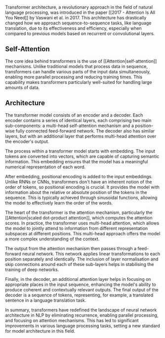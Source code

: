 Transformer architecture, a revolutionary approach in the field of natural language processing, was introduced in the paper [[2017 - Attention Is All You Need]] by Vaswani et al. in 2017. This architecture has drastically changed how we approach sequence-to-sequence tasks, like language translation, due to its effectiveness and efficiency, especially when compared to previous models based on recurrent or convolutional layers.
## Self-Attention
The core idea behind transformers is the use of [[Attention|self-attention]] mechanisms. Unlike traditional models that process data in sequence, transformers can handle various parts of the input data simultaneously, enabling more parallel processing and reducing training times. This capability makes transformers particularly well-suited for handling large amounts of data.
## Architecture
The transformer model consists of an encoder and a decoder. Each encoder contains a series of identical layers, each comprising two main sub-components: a multi-head self-attention mechanism and a position-wise fully connected feed-forward network. The decoder also has similar layers, but with an additional layer that performs multi-head attention over the encoder's output.

The process within a transformer model starts with embedding. The input tokens are converted into vectors, which are capable of capturing semantic information. This embedding ensures that the model has a meaningful numerical representation of each word.

After embedding, positional encoding is added to the input embeddings. Unlike RNNs or CNNs, transformers don't have an inherent notion of the order of tokens, so positional encoding is crucial. It provides the model with information about the relative or absolute position of the tokens in the sequence. This is typically achieved through sinusoidal functions, allowing the model to effectively learn the order of the words.

The heart of the transformer is the attention mechanism, particularly the [[Attention|scaled dot-product attention]], which computes the attention scores. In practice, the transformer uses multi-head attention, which allows the model to jointly attend to information from different representation subspaces at different positions. This multi-head approach offers the model a more complex understanding of the context.

The output from the attention mechanism then passes through a feed-forward neural network. This network applies linear transformations to each position separately and identically. The inclusion of layer normalisation and skip connections around each of these sub-layers helps in stabilising the training of deep networks.

Finally, in the decoder, an additional attention layer helps in focusing on appropriate places in the input sequence, enhancing the model's ability to produce coherent and contextually relevant outputs. The final output of the decoder is a sequence of tokens, representing, for example, a translated sentence in a language translation task.

In summary, transformers have redefined the landscape of neural network architecture in NLP by eliminating recurrence, enabling parallel processing, and focusing on attention mechanisms. This has led to significant improvements in various language processing tasks, setting a new standard for model architecture in this field.
